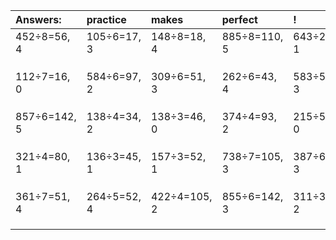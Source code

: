 | Answers: | practice | makes | perfect | ! |
| :--- | :--- | :--- | :--- | :--- |
| 452÷8=56, 4 | 105÷6=17, 3 | 148÷8=18, 4 | 885÷8=110, 5 | 643÷2=321, 1 | 
|   |   |   |   |   | 
|   |   |   |   |   | 
|   |   |   |   |   | 
| 112÷7=16, 0 | 584÷6=97, 2 | 309÷6=51, 3 | 262÷6=43, 4 | 583÷5=116, 3 | 
|   |   |   |   |   | 
|   |   |   |   |   | 
|   |   |   |   |   | 
| 857÷6=142, 5 | 138÷4=34, 2 | 138÷3=46, 0 | 374÷4=93, 2 | 215÷5=43, 0 | 
|   |   |   |   |   | 
|   |   |   |   |   | 
|   |   |   |   |   | 
| 321÷4=80, 1 | 136÷3=45, 1 | 157÷3=52, 1 | 738÷7=105, 3 | 387÷6=64, 3 | 
|   |   |   |   |   | 
|   |   |   |   |   | 
|   |   |   |   |   | 
| 361÷7=51, 4 | 264÷5=52, 4 | 422÷4=105, 2 | 855÷6=142, 3 | 311÷3=103, 2 | 
|   |   |   |   |   | 
|   |   |   |   |   | 
|   |   |   |   |   | 

